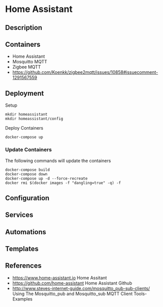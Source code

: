 # Home Assistant

## Description

## Containers
- Home Assistant
- Mosquitto MQTT
- Zigbee MQTT
- https://github.com/Koenkk/zigbee2mqtt/issues/10858#issuecomment-1291567559

## Deployment
Setup
```
mkdir homeassistant
mkdir homeassistant/config
```
Deploy Containers
```
docker-compose up 
```
### Update Containers
The following commands will update the containers
```
docker-compose build
docker-compose down
docker-compose up -d --force-recreate
docker rmi $(docker images -f "dangling=true" -q) -f
```

## Configuration

## Services

## Automations

## Templates

## References
- https://www.home-assistant.io Home Assitant
- https://github.com/home-assistant  Home Assistant Github
- http://www.steves-internet-guide.com/mosquitto_pub-sub-clients/ Using The Mosquitto_pub and Mosquitto_sub MQTT Client Tools- Examples
